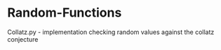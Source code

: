 # Random-Functions

Collatz.py - implementation checking random values against the collatz conjecture
